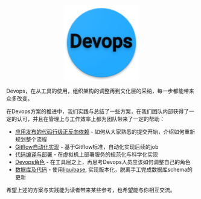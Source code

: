 <p align="center">
   <img width="200" src="Devops.png">
</p>

Devops，在从工具的使用，组织架构的调整再到文化层的采纳，每一步都能带来众多改变。

在Devops方案的推进中，我们实践与总结了一些方案，在我们团队内部获得了一定的认可，并且在管理上与工作效率上都为团队带来了一定的帮助：

- [应用发布的代码行级正反向依赖](code_level/README.md) - 如何从大家熟悉的提交开始，介绍如何重新规划整个流程
- [Gitflow自动化实现](gitflow_auto/README.md) - 基于Gitflow标准，自动化实现后续的job
- [代码编译与部署](code_build_ship/README.md) - 在虚拟机上部署服务的规范化与科学化实现
- [Devops角色](only_devops/README.md) - 在工具层之上，再思考Devops人员应该如何调整自己的角色
- [数据库及代码](database_as_code/README.md) - 使用[liquibase](https://www.liquibase.org/quickstart.html), 实现版本化，脱离手工完成数据库schema的更新

希望上述的方案与实践能为读者带来某些参考，也希望能与你相互交流。